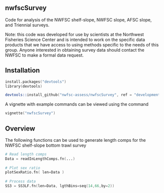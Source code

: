 ## nwfscSurvey
Code for analysis of the NWFSC shelf-slope, NWFSC slope, AFSC slope, and Triennial surveys.

Note: this code was developed for use by scientists at the Northwest Fisheries Science Center and is intended to work on the specific data products that we have access to using methods specific to the needs of this group. Anyone interested in obtaining survey data should contact the NWFSC to make a formal data request.

## Installation

```S
install.packages("devtools")
library(devtools)

devtools::install_github("nwfsc-assess/nwfscSurvey", ref = "development", build_vignettes = TRUE)
```

A vignette with example commands can be viewed using the command
```S
vignette("nwfscSurvey")
```


## Overview
The following functions can be used to generate length comps for the NWFSC shelf-slope bottom trawl survey

```S    
# Read length comps
Data = readInLengthComps.fn(...)
    
# Plot sex ratio
plotSexRatio.fn( len=Data )
    
# Process data
SS3 = SS3LF.fn(len=Data, lgthBins=seq(14,66,by=2))
```
